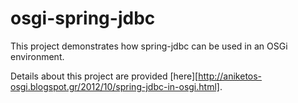 osgi-spring-jdbc
================

This project demonstrates how spring-jdbc can be used in an OSGi environment.

Details about this project are provided [here][http://aniketos-osgi.blogspot.gr/2012/10/spring-jdbc-in-osgi.html].